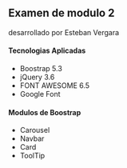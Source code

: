 ## Examen de modulo 2 
desarrollado por Esteban Vergara
#### Tecnologias Aplicadas
- Boostrap 5.3
- jQuery 3.6
- FONT AWESOME 6.5
- Google Font

#### Modulos de Boostrap
- Carousel
- Navbar
- Card
- ToolTip
